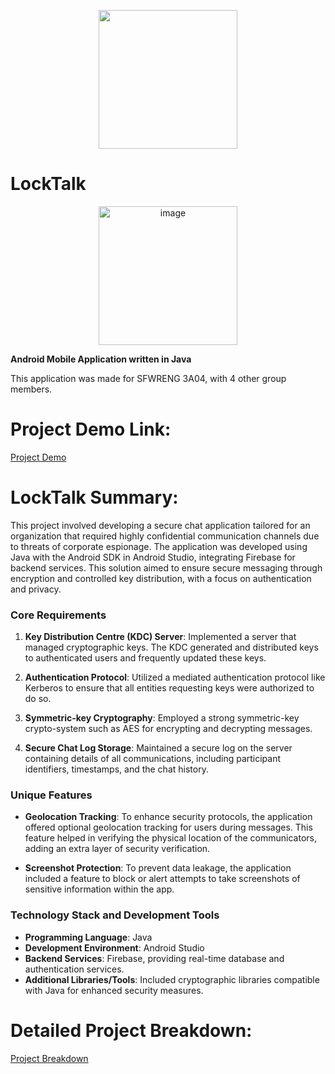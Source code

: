 <p align="center">
  <img src="https://github.com/Aryanpatel335/LockTalk/assets/42017629/7a7451dd-616c-4226-9ddb-ff0abf3a72f3" width="222">
</p>

# LockTalk

<p align="center">
  <img width="222" alt="image" src="https://github.com/Aryanpatel335/LockTalk/assets/42017629/9751cb02-f4bb-421a-bd8f-61ee152a2e81">
</p>



**Android Mobile Application written in Java**

This application was made for SFWRENG 3A04, with 4 other group members.

# Project Demo Link:

[Project Demo](https://youtu.be/3CSwkFuFJS4)

# LockTalk Summary:

This project involved developing a secure chat application tailored for an organization that required highly confidential communication channels due to threats of corporate espionage. The application was developed using Java with the Android SDK in Android Studio, integrating Firebase for backend services. This solution aimed to ensure secure messaging through encryption and controlled key distribution, with a focus on authentication and privacy.

### Core Requirements

1. **Key Distribution Centre (KDC) Server**: Implemented a server that managed cryptographic keys. The KDC generated and distributed keys to authenticated users and frequently updated these keys.

2. **Authentication Protocol**: Utilized a mediated authentication protocol like Kerberos to ensure that all entities requesting keys were authorized to do so.

3. **Symmetric-key Cryptography**: Employed a strong symmetric-key crypto-system such as AES for encrypting and decrypting messages.

4. **Secure Chat Log Storage**: Maintained a secure log on the server containing details of all communications, including participant identifiers, timestamps, and the chat history.

### Unique Features

- **Geolocation Tracking**: To enhance security protocols, the application offered optional geolocation tracking for users during messages. This feature helped in verifying the physical location of the communicators, adding an extra layer of security verification.

- **Screenshot Protection**: To prevent data leakage, the application included a feature to block or alert attempts to take screenshots of sensitive information within the app.

### Technology Stack and Development Tools

- **Programming Language**: Java
- **Development Environment**: Android Studio
- **Backend Services**: Firebase, providing real-time database and authentication services.
- **Additional Libraries/Tools**: Included cryptographic libraries compatible with Java for enhanced security measures.


# Detailed Project Breakdown:

[Project Breakdown](https://github.com/Aryanpatel335/LockTalk/files/15211016/3A04_D4.pdf)


